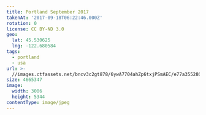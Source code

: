 ```yaml
---
title: Portland September 2017
takenAt: '2017-09-18T06:22:46.000Z'
rotation: 0
license: CC BY-ND 3.0
geo:
  lat: 45.530625
  lng: -122.680584
tags:
  - portland
  - usa
url: >-
  //images.ctfassets.net/bncv3c2gt878/6ywA7704ahZp6txjPSmAEC/e77a3552803b799606d5d3086b802237/portland-september-2017_36607140114_o
size: 4665347
image:
  width: 3006
  height: 5344
contentType: image/jpeg
---
```


